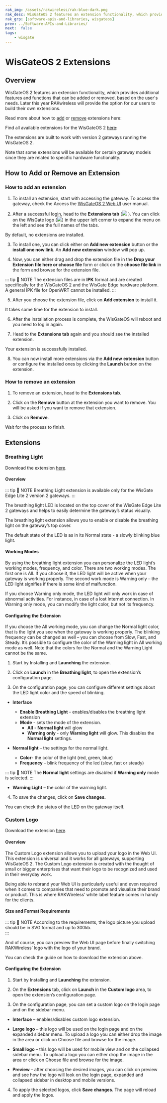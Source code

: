 ```yaml
---
rak_img: /assets/rakwireless/rak-blue-dark.png
rak_desc: WisGateOS 2 features an extension functionality, which provides additional features and functions that can be added or removed, based on the user's needs. Later this year RAKwireless will provide the option for our users to build their own extensions. 
rak_grp: [software-apis-and-libraries, wisgateos]
prev: ../Software-APIs-and-Libraries/
next:  false
tags:
    - wisgate
---
```


# WisGateOS 2 Extensions

## Overview
WisGateOS 2 features an extension functionality, which provides additional features and functions that can be added or removed, based on the user's needs. Later this year RAKwireless will provide the option for our users to build their own extensions. 

Read more about how to [add](#how-to-add-an-extension) or [remove](#how-to-remove-an-extension)  extensions here:

Find all available extensions for the WisGateOS 2 [here](#extensions): 

The extensions are built to work with version 2 gateways running the WisGateOS 2. 

Note that some extensions will be available for certain gateway models since they are related to specific hardware functionality.


## How to Add or Remove an Extension

### How to add an extension

1. To install an extension, start with accessing the gateway. To access the gateway, check the Access the [WisGateOS 2 Web UI](https://docs.rakwireless.com/Product-Categories/Software-APIs-and-Libraries/WisGateOS-2/Overview/#access-the-wisgateos-2-web-ui) user manual.


<rk-img
  src="/assets/images/software-apis-and-library/wisgateos2-extensions/1.png"
  width="100%"
  caption="Login page"
/>

2. After a successful login, head to the **Extensions tab** (<img src="/assets/images/software-apis-and-library/wisgateos2-extensions/2.png"> ). You can click on the WisGate logo (<img src="/assets/images/software-apis-and-library/wisgateos2-extensions/3.png"/>) in the upper left corner to expand the menu on the left and see the full names of the tabs. 

<rk-img
  src="/assets/images/software-apis-and-library/wisgateos2-extensions/4.png"
  width="100%"
  caption="Extensions tab"
/>

By default, no extensions are installed. 

3. To install one, you can click either on **Add new extension** button or the **install one now link**. An **Add new extension** window will pop up.

<rk-img
  src="/assets/images/software-apis-and-library/wisgateos2-extensions/5.png"
  width="100%"
  caption="Add New Extension"
/>

4. Now, you can either drag and drop the extension file in the **Drop your Extension file here or choose file** form or click on the **choose file link** in the form and browse for the extension file.

::: tip 📝 NOTE
The extension files are in **IPK** format and are created specifically for the WisGateOS 2 and the WisGate Edge hardware platform. A general IPK file for OpenWRT cannot be installed.
:::

<rk-img
  src="/assets/images/software-apis-and-library/wisgateos2-extensions/6.png"
  width="100%"
  caption="Choosing an Extension"
/>

5. After you choose the extension file, click on **Add extension** to install it.

<rk-img
  src="/assets/images/software-apis-and-library/wisgateos2-extensions/7.png"
  width="100%"
  caption="Adding an Extension"
/>

It takes some time for the extension to install. 

6. After the installation process is complete, the WisGateOS will reboot and you need to log in again. 

<rk-img
  src="/assets/images/software-apis-and-library/wisgateos2-extensions/8.png"
  width="100%"
  caption="Login Page"
/>

7. Head to the **Extensions tab** again and you should see the installed extension.

<rk-img
  src="/assets/images/software-apis-and-library/wisgateos2-extensions/9.png"
  width="100%"
  caption="Installed Extension"
/>

Your extension is successfully installed. 

8. You can now install more extensions via the **Add new** **extension** button or configure the installed ones by clicking the **Launch** button on the extension.

### How to remove an extension

1. To remove an extension, head to the **Extensions tab**. 
   
<rk-img
  src="/assets/images/software-apis-and-library/wisgateos2-extensions/10.png"
  width="100%"
  caption="Installed Extension"
/>

2. Click on the **Remove** button at the extension you want to remove. You will be asked if you want to remove that extension.

<rk-img
  src="/assets/images/software-apis-and-library/wisgateos2-extensions/11.png"
  width="100%"
  caption=" Removing an Extension"
/>

3. Click on **Remove**.

<rk-img
  src="/assets/images/software-apis-and-library/wisgateos2-extensions/12.png"
  width="100%"
  caption="Extension is Being Removed"
/>

Wait for the process to finish.

<rk-img
  src="/assets/images/software-apis-and-library/wisgateos2-extensions/13.png"
  width="100%"
  caption="Extension is Removed"
/>

## Extensions

### Breathing Light

Download the extension [here](https://downloads.rakwireless.com/LoRa/WisGateOS2/WisGateOS2-Extensions/wes-breathing-light-1.0.0_b6.ipk).

#### Overview

::: tip 📝 NOTE
Breathing Light extension is available only for the WisGate Edge Lite 2 version 2 gateways. 
:::

The breathing light LED is located on the top cover of the WisGate Edge Lite 2 gateways and helps to easily determine the gateway’s status visually.

The breathing light extension allows you to enable or disable the breathing light on the gateway’s top cover. 

The default state of the LED is as in its Normal state - a slowly blinking blue light. 

#### Working Modes

By using the breathing light extension you can personalize the LED light’s working modes, frequency, and color. There are two working modes. The first one is All. If you choose it, the LED light will be active when your gateway is working properly. The second work mode is Warning only – the LED light signifies if there is some kind of malfunction. 

If you choose Warning only mode, the LED light will only work in case of abnormal activities. For instance, in case of a lost Internet connection. In Warning only mode, you can modify the light color, but not its frequency. 

#### Configuring the Extension

If you choose the All working mode, you can change the Normal light color, that is the light you see when the gateway is working properly. The blinking frequency can be changed as well – you can choose from Slow, Fast, and Steady. It’s possible to configure the color of the Warning light in All working mode as well. Note that the colors for the Normal and the Warning Light cannot be the same. 

1. Start by Installing and **Launching** the extension.

<rk-img
  src="/assets/images/software-apis-and-library/wisgateos2-extensions/14.png"
  width="100%"
  caption="Launch the Breathing Light Extension"
/>

2. Click on **Launch** in the **Breathing light**, to open the extension’s configuration page.

<rk-img
  src="/assets/images/software-apis-and-library/wisgateos2-extensions/15.png"
  width="100%"
  caption="Breathing Light Configuration Page"
/>

3. On the configuration page, you can configure different settings about the LED light color and the speed of blinking.
- **Interface**
  
  * **Enable Breathing Light** - enables/disables the breathing light extension
  * **Mode** -  sets the mode of the extension.
    * **All** - **Normal light** will glow
    * **Warning only** - only **Warning light** will glow. This disables the **Normal light** settings. 

- **Normal light** – the settings for the normal light. 
  * **Color**- the color of the light (red, green, blue)
  * **Frequency** – blink frequency of the led (slow, fast or steady)

::: tip 📝 NOTE
The **Normal light** settings are disabled if **Warning only** mode is selected.
:::

- **Warning Light** – the color of the warning light. 
4. To save the changes, click on **Save changes.**

You can check the status of the LED on the gateway itself. 

### Custom Logo

Download the extension [here](https://downloads.rakwireless.com/LoRa/WisGateOS2/WisGateOS2-Extensions/wes-custom-logo-1.0.0_b1.ipk).

#### Overview

The Custom Logo extension allows you to upload your logo in the Web UI. This extension is universal and it works for all gateways, supporting WisGateOS 2. The Custom Logo extension is created with the thought of small or bigger enterprises that want their logo to be recognized and used in their everyday work. 

Being able to rebrand your Web UI is particularly useful and even required when it comes to companies that need to promote and visualize their brand or product. This is where RAKWireless’ white label feature comes in handy for the clients. 

#### Size and Format Requirements

::: tip 📝 NOTE
According to the requirements, the logo picture you upload should be in SVG format and up to 300kb.  
:::

And of course, you can preview the Web UI page before finally switching RAKWireless’ logo with the logo of your brand. 

You can check the guide on how to download the extension above. 

#### Configuring the Extension

1. Start by Installing and **Launching** the extension. 

<rk-img
  src="/assets/images/software-apis-and-library/wisgateos2-extensions/17.png"
  width="100%"
  caption="Custom Logo Extension"
/>

2. On the **Extensions** tab, click on **Launch** in the **Custom logo** area, to open the extension’s configuration page.

<rk-img
  src="/assets/images/software-apis-and-library/wisgateos2-extensions/18.png"
  width="100%"
  caption="Custom Logo Configuration Page"
/>

3. On the configuration page, you can set a custom logo on the login page and on the sidebar menu.
- **Interface** – enables/disables custom logo extension.

- **Large logo** – this logo will be used on the login page and on the expanded sidebar menu. To upload a logo you can either drop the image in the area or click on Choose file and browse for the image.

- **Small logo** – this logo will be used for mobile view and on the collapsed sidebar menu. To upload a logo you can either drop the image in the area or click on Choose file and browse for the image.

- **Preview** – after choosing the desired images, you can click on preview and see how the logo will look on the login page, expanded and collapsed sidebar in desktop and mobile versions.

<rk-img
  src="/assets/images/software-apis-and-library/wisgateos2-extensions/19.png"
  width="100%"
  caption="Logo Preview for Desktop Users"
/>

<rk-img
  src="/assets/images/software-apis-and-library/wisgateos2-extensions/20.png"
  width="100%"
  caption="Logo Preview for Mobile Users"
/>

4. To apply the selected logos, click **Save changes**. The page will reload and apply the logos. 
